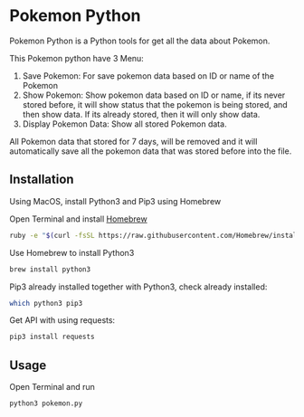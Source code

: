 # Pokemon Python
Pokemon Python is a Python tools for get all the data about Pokemon.

This Pokemon python have 3 Menu:
1. Save Pokemon: For save pokemon data based on ID or name of the Pokemon
2. Show Pokemon: Show pokemon data based on ID or name, if its never stored before, it will show status that the pokemon is being stored, and then show data. If its already stored, then it will only show data.
3. Display Pokemon Data: Show all stored Pokemon data.

All Pokemon data that stored for 7 days, will be removed and it will automatically save all the pokemon data that was stored before into the file.

## Installation
Using MacOS, install Python3 and Pip3 using Homebrew

Open Terminal and install [Homebrew](https://docs.brew.sh/Installation)
```bash
ruby -e "$(curl -fsSL https://raw.githubusercontent.com/Homebrew/install/master/install)"
```

Use Homebrew to install Python3
```bash
brew install python3
```

Pip3 already installed together with Python3, check already installed:
```bash
which python3 pip3
```

Get API with using requests:
```bash
pip3 install requests
```

## Usage
Open Terminal and run
```bash
python3 pokemon.py
```